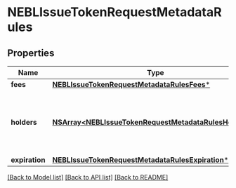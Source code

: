 # NEBLIssueTokenRequestMetadataRules

## Properties
Name | Type | Description | Notes
------------ | ------------- | ------------- | -------------
**fees** | [**NEBLIssueTokenRequestMetadataRulesFees***](NEBLIssueTokenRequestMetadataRulesFees.md) |  | [optional] 
**holders** | [**NSArray&lt;NEBLIssueTokenRequestMetadataRulesHolders&gt;***](NEBLIssueTokenRequestMetadataRulesHolders.md) | Array of objects describing what addresses can hold the token | [optional] 
**expiration** | [**NEBLIssueTokenRequestMetadataRulesExpiration***](NEBLIssueTokenRequestMetadataRulesExpiration.md) |  | [optional] 

[[Back to Model list]](../README.md#documentation-for-models) [[Back to API list]](../README.md#documentation-for-api-endpoints) [[Back to README]](../README.md)


